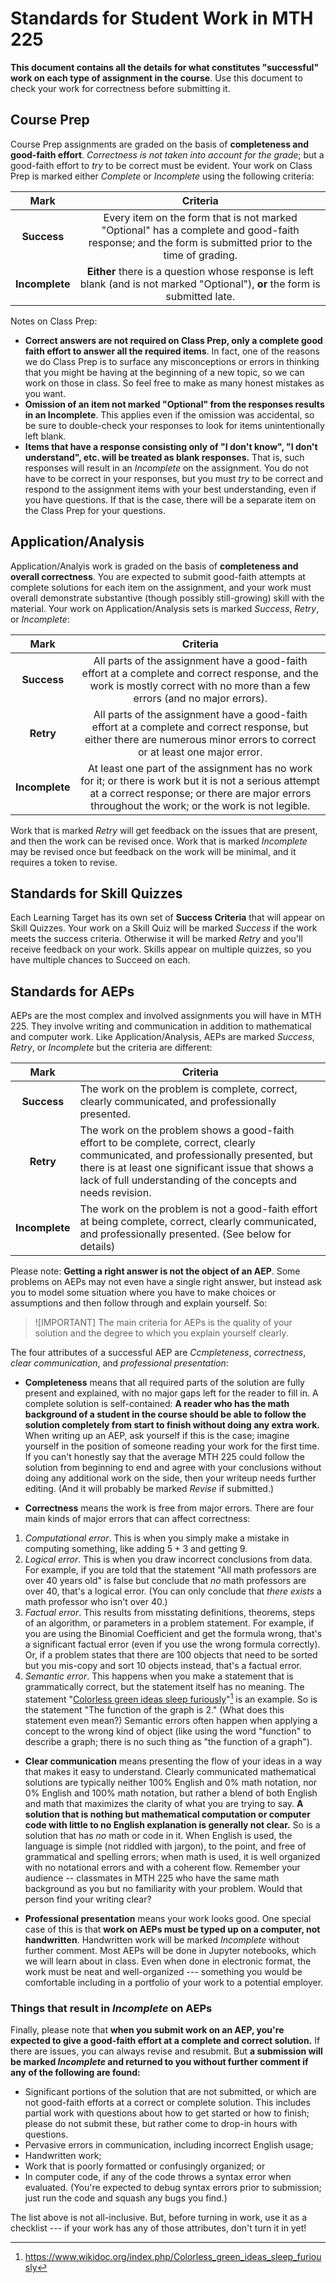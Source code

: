 # Standards for Student Work in MTH 225

**This document contains all the details for what constitutes "successful" work on each type of assignment in the course**. Use this document to check your work for correctness before submitting it. 

## Course Prep 

Course Prep assignments are graded on the basis of **completeness and good-faith effort**. *Correctness is not taken into account for the grade*; but a good-faith effort to *try* to be correct must be evident. Your work on Class Prep is marked either *Complete* or *Incomplete* using the following criteria: 

|    Mark    |                                                                   Criteria                                                                    |
| :--------: | :-------------------------------------------------------------------------------------------------------------------------------------------: |
|  **Success**  | Every item on the form that is not marked "Optional" has a complete and good-faith response; and the form is submitted prior to the time of grading. |
| **Incomplete** |   **Either** there is a question whose response is left blank (and is not marked "Optional"), **or** the form is submitted late.                                                                                                                                          |

Notes on Class Prep: 

- **Correct answers are not required on Class Prep, only a complete good faith effort to answer all the required items**. In fact, one of the reasons we do Class Prep is to surface any misconceptions or errors in thinking that you might be having at the beginning of a new topic, so we can work on those in class. So feel free to make as many honest mistakes as you want. 
- **Omission of an item not marked "Optional" from the responses results in an Incomplete**. This applies even if the omission was accidental, so be sure to double-check your responses to look for items unintentionally left blank. 
- **Items that have a response consisting only of "I don't know", "I don't understand", etc. will be treated as blank responses.** That is, such responses will result in an *Incomplete* on the assignment. You do not have to be correct in your responses, but you must *try* to be correct and respond to the assignment items with your best understanding, even if you have questions. If that is the case, there will be a separate item on the Class Prep for your questions.


## Application/Analysis 

Application/Analyis work is graded on the basis of **completeness and overall correctness**. You are expected to submit good-faith attempts at complete solutions for each item on the assignment, and your work must overall demonstrate substantive (though possibly still-growing) skill with the material. Your work on Application/Analysis sets is marked *Success*, *Retry*, or *Incomplete*: 

|    Mark    |                                                                                   Criteria                                                                                    |
| :--------: | :---------------------------------------------------------------------------------------------------------------------------------------------------------------------------: |
|  **Success**   | All parts of the assignment have a good-faith effort at a complete and correct response, and the work is mostly correct with no more than a few errors (and no major errors). |
|   **Retry**    |  All parts of the assignment have a good-faith effort at a complete and correct response, but either there are numerous minor errors to correct or at least one major error.  |
| **Incomplete** | At least one part of the assignment has no work for it; or there is work but it is not a serious attempt at a correct response; or there are major errors throughout the work; or the work is not legible. |

Work that is marked *Retry* will get feedback on the issues that are present, and then the work can be revised once. Work that is marked *Incomplete* may be revised once but feedback on the work will be minimal, and it requires a token to revise. 

## Standards for Skill Quizzes

Each Learning Target has its own set of **Success Criteria** that will appear on Skill Quizzes. Your work on a Skill Quiz will be marked *Success* if the work meets the success criteria. Otherwise it will be marked *Retry* and you'll receive feedback on your work. Skills appear on multiple quizzes, so you have multiple chances to Succeed on each.

## Standards for AEPs 

AEPs are the most complex and involved assignments you will have in MTH 225. They involve writing and communication in addition to mathematical and computer work. Like Application/Analysis, AEPs are marked *Success*, *Retry*, or *Incomplete* but the criteria are different: 

|      Mark      | Criteria                                                                                                                                                                                                                             |
| :------------: | ------------------------------------------------------------------------------------------------------------------------------------------------------------------------------------------------------------------------------------ |
|  **Success**   | The work on the problem is complete, correct, clearly communicated, and professionally presented.                                                                                                                                    |
|   **Retry**    | The work on the problem shows a good-faith effort to be complete, correct, clearly communicated, and professionally presented, but there is at least one significant issue that shows a lack of full understanding of the concepts and needs revision. |
| **Incomplete** | The work on the problem is not a good-faith effort at being complete, correct, clearly communicated, and professionally presented. (See below for details) |

Please note: **Getting a right answer is not the object of an AEP**. Some problems on AEPs may not even have a single right answer, but instead ask you to model some situation where you have to make choices or assumptions and then follow through and explain yourself. So: 

>![IMPORTANT]
>The main criteria for AEPs is the quality of your solution and the degree to which you explain yourself clearly.


The four attributes of a successful AEP are *Ccmpleteness*, *correctness*, *clear communication*, and *professional presentation*: 

- **Completeness** means that all required parts of the solution are fully present and explained, with no major gaps left for the reader to fill in. A complete solution is self-contained: **A reader who has the math background of a student in the course should be able to follow the solution completely from start to finish without doing any extra work.** When writing up an AEP, ask yourself if this is the case; imagine yourself in the position of someone reading your work for the first time. If you can't honestly say that the average MTH 225 could follow the solution from beginning to end and agree with your conclusions without doing any additional work on the side, then your writeup needs further editing. (And it will probably be marked *Revise* if submitted.)

- **Correctness** means the work is free from major errors. There are four main kinds of major errors that can affect correctness: 

1. *Computational error*. This is when you simply make a mistake in computing something, like adding $5+3$ and getting $9$. 
2. *Logical error*. This is when you draw incorrect conclusions from data. For example, if you are told that the statement "All math professors are over 40 years old" is false but conclude that *no* math professors are over 40, that's a logical error. (You can only conclude that *there exists* a math professor who isn't over 40.)
3. *Factual error*. This results from misstating definitions, theorems, steps of an algorithm, or parameters in a problem statement. For example, if you are using the Binomial Coefficient and get the formula wrong, that's a significant factual error (even if you use the wrong formula correctly). Or, if a problem states that there are 100 objects that need to be sorted but you mis-copy and sort 10 objects instead, that's a factual error. 
4. *Semantic error*. This happens when you make a statement that is grammatically correct, but the statement itself has no meaning. The statement "[Colorless green ideas sleep furiously](https://www.wikidoc.org/index.php/Colorless_green_ideas_sleep_furiously)"[^1] is an example. So is the statement "The function of the graph is 2." (What does this statement even mean?) Semantic errors often happen when applying a concept to the wrong kind of object (like using the word "function" to describe a graph; there is no such thing as "the function of a graph"). 

- **Clear communication** means presenting the flow of your ideas in a way that makes it easy to understand. Clearly communicated mathematical solutions are typically neither 100% English and 0% math notation, nor 0% English and 100% math notation, but rather a blend of both English and math that maximizes the clarity of what you are trying to say. **A solution that is nothing but mathematical computation or computer code with little to no English explanation is generally not clear.** So is a solution that has *no* math or code in it. When English is used, the language is simple (not riddled with jargon), to the point, and free of grammatical and spelling errors; when math is used, it is well organized with no notational errors and with a coherent flow. Remember your audience -- classmates in MTH 225 who have the same math background as you but no familiarity with your problem. Would that person find your writing clear? 

- **Professional presentation** means your work looks good. One special case of this is that **work on AEPs must be typed up on a computer, not handwritten**. Handwritten work will be marked *Incomplete* without further comment. Most AEPs will be done in Jupyter notebooks, which we will learn about in class. Even when done in electronic format, the work must be neat and  well-organized --- something you would be comfortable including in a portfolio of your work to a potential employer. 

[^1]: https://www.wikidoc.org/index.php/Colorless_green_ideas_sleep_furiously

### Things that result in *Incomplete* on AEPs 

Finally, please note that **when you submit work on an AEP, you're expected to give a good-faith effort at a complete and correct solution.** If there are issues, you can always revise and resubmit. But **a submission will be marked *Incomplete* and returned to you without further comment if any of the following are found:**

- Significant portions of the solution that are not submitted, or which are not good-faith efforts at a correct or complete solution. This includes partial work with questions about how to get started or how to finish; please do not submit these, but rather come to drop-in hours with questions. 
- Pervasive errors in communication, including incorrect English usage;
- Handwritten work; 
- Work that is poorly formatted or confusingly organized; or
- In computer code, if any of the code throws a syntax error when evaluated. (You're expected to debug syntax errors prior to submission; just run the code and squash any bugs you find.)

The list above is not all-inclusive. But, before turning in work, use it as a checklist --- if your work has any of those attributes, don't turn it in yet!

